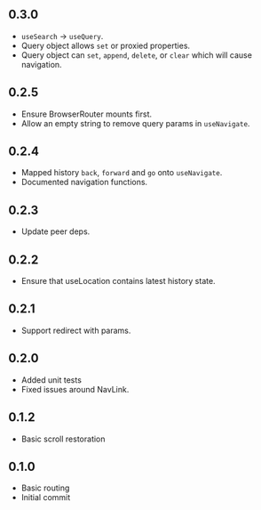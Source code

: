 ## 0.3.0

- `useSearch` -> `useQuery`.
- Query object allows `set` or proxied properties.
- Query object can `set`, `append`, `delete`, or `clear` which will cause
  navigation.

## 0.2.5

- Ensure BrowserRouter mounts first.
- Allow an empty string to remove query params in `useNavigate`.

## 0.2.4

- Mapped history `back`, `forward` and `go` onto `useNavigate`.
- Documented navigation functions.

## 0.2.3

- Update peer deps.

## 0.2.2

- Ensure that useLocation contains latest history state.

## 0.2.1

- Support redirect with params.

## 0.2.0

- Added unit tests
- Fixed issues around NavLink.

## 0.1.2

- Basic scroll restoration

## 0.1.0

- Basic routing
- Initial commit
